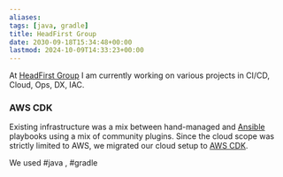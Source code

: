 ```yaml
---
aliases: 
tags: [java, gradle]
title: HeadFirst Group
date: 2030-09-18T15:34:48+00:00
lastmod: 2024-10-09T14:33:23+00:00
---
```

At [HeadFirst Group](https://headfirst.group/en/) I am currently working on various projects in CI/CD, Cloud, Ops, DX, IAC.

### AWS CDK
Existing infrastructure was a mix between hand-managed and [Ansible](https://www.ansible.com/) playbooks using a mix of community plugins. Since the cloud scope was strictly limited to AWS, we migrated our cloud setup to [AWS CDK](https://aws.amazon.com/cdk/).

We used #java , #gradle 